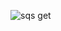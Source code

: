 ![sqs get](https://github.com/Deadlegend1321/SQS/assets/51445048/6359dc1d-2a50-4f1b-af70-5fff854c822d)
